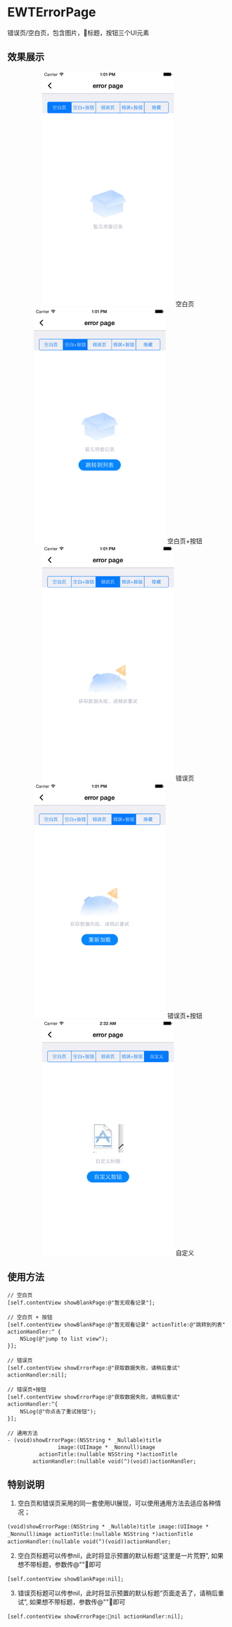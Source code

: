 # EWTErrorPage

错误页/空白页，包含图片，标题，按钮三个UI元素

## 效果展示

<center>
<img src="./errorpage/blank.png" width="300"/>
空白页
</center> 

<center>
<img src="./errorpage/blankwithbutton.png" width="300"/>
空白页+按钮
</center> 

<center>
<img src="./errorpage/error.png" width="300" />
错误页
</center>                         

<center>
<img src="./errorpage/errorwithbutton.png" width="300" />
错误页+按钮
</center> 

<center>
<img src="./errorpage/errorcustomer.png" width="300" />
自定义
</center> 


## 使用方法

```
// 空白页
[self.contentView showBlankPage:@"暂无观看记录"];

// 空白页 + 按钮
[self.contentView showBlankPage:@"暂无观看记录" actionTitle:@"跳转到列表" actionHandler:^ {
    NSLog(@"jump to list view");
}];

// 错误页
[self.contentView showErrorPage:@"获取数据失败，请稍后重试" actionHandler:nil];

// 错误页+按钮
[self.contentView showErrorPage:@"获取数据失败，请稍后重试" actionHandler:^{
    NSLog(@"你点击了重试按钮");
}];

// 通用方法
- (void)showErrorPage:(NSString * _Nullable)title
                image:(UIImage * _Nonnull)image
          actionTitle:(nullable NSString *)actionTitle
        actionHandler:(nullable void(^)(void))actionHandler;

```

## 特别说明
1. 空白页和错误页采用的同一套使用UI展现，可以使用通用方法去适应各种情况；

`
 (void)showErrorPage:(NSString * _Nullable)title
                image:(UIImage * _Nonnull)image
          actionTitle:(nullable NSString *)actionTitle
        actionHandler:(nullable void(^)(void))actionHandler;
`

2. 空白页标题可以传参nil，此时将显示预置的默认标题“这里是一片荒野”, 如果想不带标题，参数传@""即可

`
 [self.contentView showBlankPage:nil];
`

3. 错误页标题可以传参nil，此时将显示预置的默认标题“页面走丢了，请稍后重试”, 如果想不带标题，参数传@""即可

`
 [self.contentView showErrorPage:nil actionHandler:nil];
`



